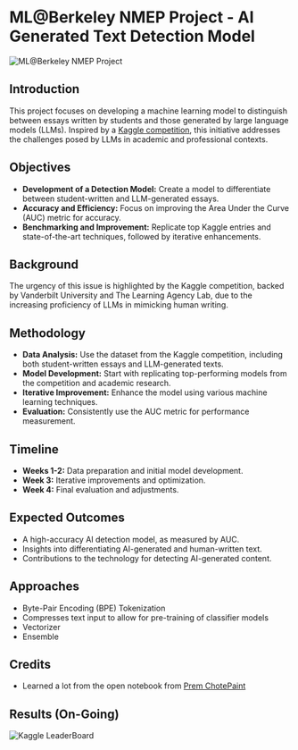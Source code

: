 # ML@Berkeley NMEP Project - AI Generated Text Detection Model

![ML@Berkeley NMEP Project](https://ml.berkeley.edu/static/media/mlab-logo-horizontal-small.3d4a6012.png)

## Introduction
This project focuses on developing a machine learning model to distinguish between essays written by students and those generated by large language models (LLMs). Inspired by a [Kaggle competition](https://www.kaggle.com/competitions/llm-detect-ai-generated-text), this initiative addresses the challenges posed by LLMs in academic and professional contexts.




## Objectives
- **Development of a Detection Model:** Create a model to differentiate between student-written and LLM-generated essays.
- **Accuracy and Efficiency:** Focus on improving the Area Under the Curve (AUC) metric for accuracy.
- **Benchmarking and Improvement:** Replicate top Kaggle entries and state-of-the-art techniques, followed by iterative enhancements.

## Background
The urgency of this issue is highlighted by the Kaggle competition, backed by Vanderbilt University and The Learning Agency Lab, due to the increasing proficiency of LLMs in mimicking human writing.

## Methodology
- **Data Analysis:** Use the dataset from the Kaggle competition, including both student-written essays and LLM-generated texts.
- **Model Development:** Start with replicating top-performing models from the competition and academic research.
- **Iterative Improvement:** Enhance the model using various machine learning techniques.
- **Evaluation:** Consistently use the AUC metric for performance measurement.

## Timeline
- **Weeks 1-2:** Data preparation and initial model development.
- **Week 3:** Iterative improvements and optimization.
- **Week 4:** Final evaluation and adjustments.

## Expected Outcomes
- A high-accuracy AI detection model, as measured by AUC.
- Insights into differentiating AI-generated and human-written text.
- Contributions to the technology for detecting AI-generated content.

## Approaches
- Byte-Pair Encoding (BPE) Tokenization
- Compresses text input to allow for pre-training of classifier models
- Vectorizer
- Ensemble
## Credits
- Learned a lot from the open notebook from [Prem ChotePaint](https://www.kaggle.com/batprem)
  
## Results (On-Going)
![Kaggle LeaderBoard]()


